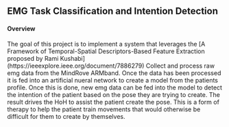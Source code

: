 <h2>EMG Task Classification and Intention Detection</h2>

<h4>Overview</h4>
The goal of this project is to implement a system that leverages the [A Framework of Temporal-Spatial Descriptors-Based Feature Extraction proposed by Rami Kushabi] (https://ieeexplore.ieee.org/document/7886279)
Collect and process raw emg data from the MindRove ARMband. Once the data has been processed it is fed into an artificial nueral network to create a model from the patients profile.
Once this is done, new emg data can be fed into the model to detect the intention of the patient based on the pose they are trying to create. The result drives the HoH to assist the
patient create the pose. This is a form of therapy to help the patient train movements that would otherwise be difficult for them to create by themselves.
